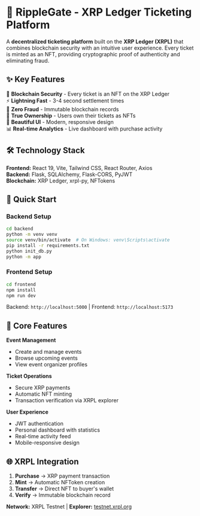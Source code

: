 # 🎫 RippleGate - XRP Ledger Ticketing Platform

A **decentralized ticketing platform** built on the **XRP Ledger (XRPL)** that combines blockchain security with an intuitive user experience. Every ticket is minted as an NFT, providing cryptographic proof of authenticity and eliminating fraud.

## ✨ Key Features

🔐 **Blockchain Security** - Every ticket is an NFT on the XRP Ledger  
⚡ **Lightning Fast** - 3-4 second settlement times  
🚫 **Zero Fraud** - Immutable blockchain records  
💎 **True Ownership** - Users own their tickets as NFTs  
🎨 **Beautiful UI** - Modern, responsive design  
📊 **Real-time Analytics** - Live dashboard with purchase activity

## 🛠️ Technology Stack

**Frontend:** React 19, Vite, Tailwind CSS, React Router, Axios  
**Backend:** Flask, SQLAlchemy, Flask-CORS, PyJWT  
**Blockchain:** XRP Ledger, xrpl-py, NFTokens

## 🚀 Quick Start

### Backend Setup

```bash
cd backend
python -m venv venv
source venv/bin/activate  # On Windows: venv\Scripts\activate
pip install -r requirements.txt
python init_db.py
python -m app
```

### Frontend Setup

```bash
cd frontend
npm install
npm run dev
```

Backend: `http://localhost:5000` | Frontend: `http://localhost:5173`

## 🎯 Core Features

**Event Management**

- Create and manage events
- Browse upcoming events
- View event organizer profiles

**Ticket Operations**

- Secure XRP payments
- Automatic NFT minting
- Transaction verification via XRPL explorer

**User Experience**

- JWT authentication
- Personal dashboard with statistics
- Real-time activity feed
- Mobile-responsive design

## 🌐 XRPL Integration

1. **Purchase** → XRP payment transaction
2. **Mint** → Automatic NFToken creation
3. **Transfer** → Direct NFT to buyer's wallet
4. **Verify** → Immutable blockchain record

**Network:** XRPL Testnet | **Explorer:** [testnet.xrpl.org](https://testnet.xrpl.org)
